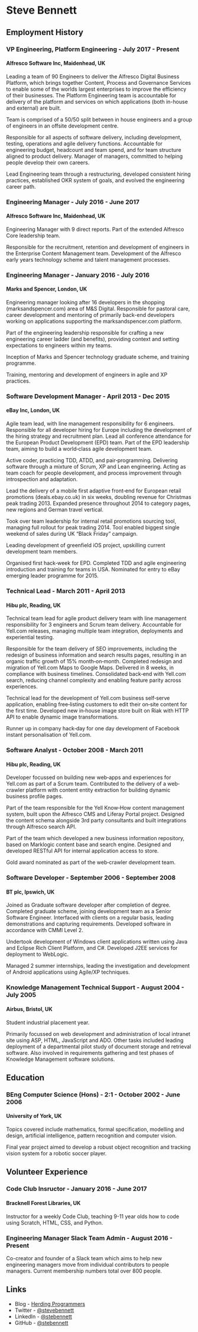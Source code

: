 # Steve Bennett

## Employment History

### **VP Engineering, Platform Engineering** - July 2017 - Present

#### Alfresco Software Inc, Maidenhead, UK

Leading a team of 90 Engineers to deliver the Alfresco Digital Business Platform, which brings together Content, Process and Governance Services to enable some of the worlds largest enterprises to improve the efficiency of their businesses. The Platform Engineering team is accountable for delivery of the platform and services on which applications (both in-house and external) are built.

Team is comprised of a 50/50 split between in house engineers and a group of engineers in an offsite development centre.

Responsible for all aspects of software delivery, including development, testing, operations and agile delivery functions. Accountable for engineering budget, headcount and team spend, and for team structure aligned to product delivery. Manager of managers, committed to helping people develop their own careers.

Lead Engineering team through a restructuring, developed consistent hiring practices, established OKR system of goals, and evolved the engineering career path. 

### **Engineering Manager** - July 2016 - June 2017

#### Alfresco Software Inc, Maidenhead, UK

Engineering Manager with 9 direct reports. Part of the extended Alfresco Core leadership team.

Responsible for the recruitment, retention and development of engineers in the Enterprise Content Management team. Development of the Alfresco early years technology scheme and talent management processes.

### **Engineering Manager** - January 2016 - July 2016

#### Marks and Spencer, London, UK

Engineering manager looking after 16 developers in the shopping (marksandspencer.com) area of M&S Digital. Responsible for pastoral care, career development and mentoring of primarily back-end developers working on applications supporting the marksandspencer.com platform.

Part of the engineering leadership responsible for crafting a new engineering career ladder (and benefits), providing context and setting expectations to engineers within my teams.

Inception of Marks and Spencer technology graduate scheme, and training programme.

Training, mentoring and development of engineers in agile and XP practices.

### **Software Development Manager** - April 2013 - Dec 2015

#### eBay Inc, London, UK

Agile team lead, with line management responsibility for 6 engineers. Responsible for all developer hiring for Europe including the development of the hiring strategy and recruitment plan. Lead all conference attendance for the European Product Development (EPD) team. Part of the EPD leadership team, aiming to build a world‐class agile development team.

Active coder, practicing TDD, ATDD, and pair‐programming. Delivering software through a mixture of Scrum, XP and Lean engineering. Acting as team coach for people development, and process improvement through introspection and adaptation.

Lead the delivery of a mobile first adaptive front‐end for European retail promotions (deals.ebay.co.uk) in six weeks, doubling revenue for Christmas peak trading 2013. Expanded presence throughout 2014 to category pages, new regions and German travel vertical.

Took over team leadership for internal retail promotions sourcing tool, managing full rollout for peak trading 2014. Tool enabled biggest single weekend of sales during UK “Black Friday” campaign.

Leading development of greenfield iOS project, upskilling current development team members.

Organised first hack‐week for EPD. Completed TDD and agile engineering introduction and training for teams in USA. Nominated for entry to eBay emerging leader programme for 2015.

### **Technical Lead** - March 2011 - April 2013

#### Hibu plc, Reading, UK

Technical team lead for agile product delivery team with line management responsibility for 3 engineers and Scrum team delivery. Accountable for Yell.com releases, managing multiple team integration, deployments and experiential testing.

Responsible for the team delivery of SEO improvements, including the redesign of business information and search results pages, resulting in an organic traffic growth of 15% month‐on‐month.
Completed redesign and migration of Yell.com Maps to Google Maps. Delivered in 8 weeks, in compliance with business timelines. Consolidated back‐end with Yell.com search, reducing channel complexity and enabling feature parity across experiences.

Technical lead for the development of Yell.com business self‐serve application, enabling free‐listing customers to edit their on‐site content for the first time. Developed new in‐house image store built on Riak with HTTP API to enable dynamic image transformations.

Runner up in company hack‐day for one day development of Facebook instant personalisation of Yell.com.

### **Software Analyst** - October 2008 - March 2011

#### Hibu plc, Reading, UK

Developer focussed on building new web‐apps and experiences for Yell.com as part of a Scrum team. Contributed to the delivery of a web‐crawler platform with content entity extraction for building dynamic business profile pages.

Part of the team responsible for the Yell Know‐How content management system, built upon the Alfresco CMS and Liferay Portal project. Designed the content schema alongside 3rd party consultants and built integrations through Alfresco search API.

Part of the team which developed a new business information repository, based on Marklogic content base and search engine. Designed and developed RESTful API for internal application access to store.

Gold award nominated as part of the web‐crawler development team.

### **Software Developer** - September 2006 - September 2008

#### BT plc, Ipswich, UK

Joined as Graduate software developer after completion of degree. Completed graduate scheme, joining development team as a Senior Software Engineer. Interfaced with clients on a regular basis, leading demonstrations and capturing requirements. Developed software in accordance with CMMI Level 2.

Undertook development of Windows client applications written using Java and Eclipse Rich Client Platform, and C#. Developed J2EE services for deployment to WebLogic.

Managed 2 summer internships, leading the investigation and development of Android applications using Agile/XP techniques.

### **Knowledge Management Technical Support** - August 2004 - July 2005

#### Airbus, Bristol, UK

Student industrial placement year.

Primarily focussed on web development and administration of local intranet site using ASP, HTML, JavaScript and ADO. Other tasks included leading deployment of a departmental pilot study of document storage and retrieval software. Also involved in requirements gathering and test phases of Knowledge Management software solutions.

## Education

### **BEng Computer Science (Hons) - 2:1** - October 2002 - June 2006

#### University of York, UK

Topics covered include mathematics, formal specification, modelling and design, artificial intelligence, pattern recognition and computer vision.

Final year project aimed to develop a robust object recognition and tracking vision system for a robotic soccer player.

## Volunteer Experience

### **Code Club Insructor** - January 2016 - June 2017

#### Bracknell Forest Libraries, UK

Instructor for a weekly Code Club, teaching 9-11 year olds how to code using Scratch, HTML, CSS, and Python.

### **Engineering Manager Slack Team Admin** - August 2016 - Present

Co-creator and founder of a Slack team which aims to help new engineering managers move from individual contributors to people managers. Current membership numbers total over 800 people.

## Links

* Blog - [Herding Programmers](https://www.stevebennett.co/)
* Twitter - [@stevebennett](https://twitter.com/stevebennett)
* LinkedIn - [@stebennett](https://www.linkedin.com/in/stebennett/)
* GitHub - [@stebennett](https://github.com/stebennett)
